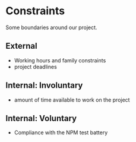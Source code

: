 # Constraints

Some boundaries around our project.

## External

- Working hours and family constraints
- project deadlines

## Internal: Involuntary

- amount of time available to work on the project

## Internal: Voluntary

- Compliance with the NPM test battery

